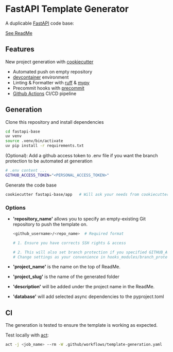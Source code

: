 # FastAPI Template Generator

A duplicable [FastAPI](https://fastapi.tiangolo.com/) code base:

[See ReadMe](app/{{cookiecutter.project_slug}}/README.md)

## Features

New project generation with [cookiecutter](https://github.com/cookiecutter/cookiecutter)

- Automated push on empty repository
- [devcontainer](https://code.visualstudio.com/docs/remote/containers) environment
- Linting & Formatter with [ruff](https://github.com/charliermarsh/ruff) & [mypy](https://github.com/python/mypy)
- Precommit hooks with [precommit](https://pre-commit.com)
- [Github Actions](https://github.com/features/actions) CI/CD pipeline

## Generation

Clone this repository and install dependencies

```bash
cd fastapi-base
uv venv
source .venv/bin/activate
uv pip install -r requirements.txt
```

(Optional): Add a github access token to .env file if you want the branch protection to be automated at generation

```bash
# .env content ...
GITHUB_ACCESS_TOKEN="<PERSONAL_ACCESS_TOKEN>"
```

Generate the code base

```bash
cookiecutter fastapi-base/app   # Will ask your needs from cookiecutter.json
```

### Options

- **'repository_name'** allows you to specify an empty-existing Git repository to push the template on.

  ```bash
  <github_username>/<repo_name>  # Required format

  # 1. Ensure you have corrects SSH rights & access

  # 2. This will also set branch protection if you specified GITHUB_ACCESS_TOKEN variable in .env
  # Change settings as your convenience in hooks_modules/branch_protection.json
  ```

- **'project_name'** is the name on the top of ReadMe.

- **'project_slug'** is the name of the generated folder

- **'description'** will be added under the project name in the ReadMe.

- **'database'** will add selected async dependencies to the pyproject.toml

## CI

The generation is tested to ensure the template is working as expected.

Test locally with [act](https://github.com/nektos/act):

```sh
act -j <job_name> --rm -W .github/workflows/template-generation.yaml
```
